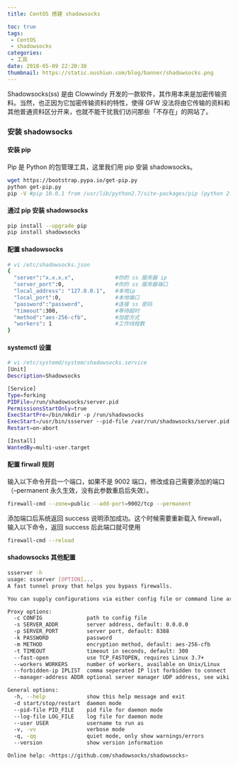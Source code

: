 ```yaml
---
title: CentOS 搭建 shadowsocks

toc: true
tags:
 - CentOS
 - shadowsocks
categories:
 - 工具
date: 2018-05-09 22:20:38
thumbnail: https://static.oushiun.com/blog/banner/shadowsocks.png
---
```


Shadowsocks(ss) 是由 Clowwindy 开发的一款软件，其作用本来是加密传输资料。当然，也正因为它加密传输资料的特性，使得 GFW 没法将由它传输的资料和其他普通资料区分开来，也就不能干扰我们访问那些「不存在」的网站了。

<!-- more -->

### 安装 shadowsocks

#### 安装 pip

Pip 是 Python 的包管理工具，这里我们用 pip 安装 shadowsocks。

``` bash
wget https://bootstrap.pypa.io/get-pip.py
python get-pip.py
pip -V #pip 10.0.1 from /usr/lib/python2.7/site-packages/pip (python 2.7)
```

#### 通过 pip 安装 shadowsocks

``` bash
pip install --upgrade pip
pip install shadowsocks
```

#### 配置 shadowsocks

``` bash
# vi /etc/shadowsocks.json
{
  "server":"x.x.x.x",             #你的 ss 服务器 ip
  "server_port":0,                #你的 ss 服务器端口
  "local_address": "127.0.0.1",   #本地ip
  "local_port":0,                 #本地端口
  "password":"password",          #连接 ss 密码
  "timeout":300,                  #等待超时
  "method":"aes-256-cfb",         #加密方式
  "workers": 1                    #工作线程数
}
```

#### systemctl 设置

``` bash
# vi /etc/systemd/system/shadowsocks.service
[Unit]
Description=Shadowsocks

[Service]
Type=forking
PIDFile=/run/shadowsocks/server.pid
PermissionsStartOnly=true
ExecStartPre=/bin/mkdir -p /run/shadowsocks
ExecStart=/usr/bin/ssserver --pid-file /var/run/shadowsocks/server.pid --log-file /var/log/shadowsocks.log -c /etc/shadowsocks.json -d start
Restart=on-abort

[Install]
WantedBy=multi-user.target
```

#### 配置 firwall 规则

输入以下命令开启一个端口，如果不是 9002 端口，修改成自己需要添加的端口（–permanent 永久生效，没有此参数重启后失效）。

``` bash
firewall-cmd --zone=public --add-port=9002/tcp --permanent
```

添加端口后系统返回 success 说明添加成功。这个时候需要重新载入 firewall，输入以下命令，返回 success 后此端口就可使用

``` bash
firewall-cmd --reload
```

#### shadowsocks 其他配置

``` bash
ssserver -h
usage: ssserver [OPTION]...
A fast tunnel proxy that helps you bypass firewalls.

You can supply configurations via either config file or command line arguments.

Proxy options:
  -c CONFIG              path to config file
  -s SERVER_ADDR         server address, default: 0.0.0.0
  -p SERVER_PORT         server port, default: 8388
  -k PASSWORD            password
  -m METHOD              encryption method, default: aes-256-cfb
  -t TIMEOUT             timeout in seconds, default: 300
  --fast-open            use TCP_FASTOPEN, requires Linux 3.7+
  --workers WORKERS      number of workers, available on Unix/Linux
  --forbidden-ip IPLIST  comma seperated IP list forbidden to connect
  --manager-address ADDR optional server manager UDP address, see wiki

General options:
  -h, --help             show this help message and exit
  -d start/stop/restart  daemon mode
  --pid-file PID_FILE    pid file for daemon mode
  --log-file LOG_FILE    log file for daemon mode
  --user USER            username to run as
  -v, -vv                verbose mode
  -q, -qq                quiet mode, only show warnings/errors
  --version              show version information

Online help: <https://github.com/shadowsocks/shadowsocks>
```
